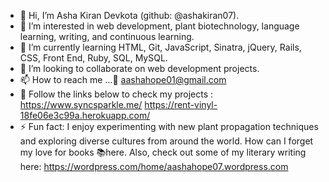 - 👋 Hi, I’m Asha Kiran Devkota (github: @ashakiran07).
- 👀 I’m interested in web development, plant biotechnology, language learning, writing, and continuous learning.
- 🌱  I’m currently learning HTML, Git, JavaScript, Sinatra, jQuery, Rails, CSS, Front End, Ruby, SQL, MySQL.
- 💞️ I’m looking to collaborate on web development projects.
- 📫 How to reach me ...📩 aashahope01@gmail.com
- 🔗 Follow the links below to check my projects :
     https://www.syncsparkle.me/
     https://rent-vinyl-18fe06e3c99a.herokuapp.com/
- ⚡ Fun fact: I enjoy experimenting with new plant propagation techniques and exploring diverse cultures from around the world. 
              How can I forget my love for books 📚here. Also, check out some of my literary writing here: https://wordpress.com/home/aashahope07.wordpress.com

